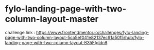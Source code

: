 # fylo-landing-page-with-two-column-layout-master
challenge link : https://www.frontendmentor.io/challenges/fylo-landing-page-with-two-column-layout-5ca5ef041e82137ec91a50f5/hub/fylo-landing-page-with-two-column-layout-B35FIgIdn8
